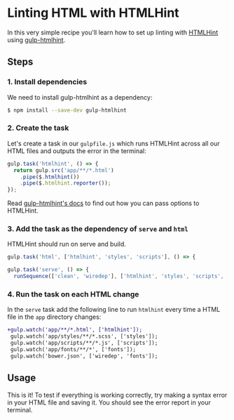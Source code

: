# Linting HTML with HTMLHint

In this very simple recipe you'll learn how to set up linting with [HTMLHint] using [gulp-htmlhint].

## Steps

### 1. Install dependencies

We need to install gulp-htmlhint as a dependency:

```sh
$ npm install --save-dev gulp-htmlhint
```

### 2. Create the task

Let's create a task in our `gulpfile.js` which runs HTMLHint across all our HTML files and outputs the error in the terminal:

```js
gulp.task('htmlhint', () => {
  return gulp.src('app/**/*.html')
    .pipe($.htmlhint())
    .pipe($.htmlhint.reporter());
});
```

Read [gulp-htmlhint's docs][api] to find out how you can pass options to HTMLHint.

### 3. Add the task as the dependency of `serve` and `html`

HTMLHint should run on serve and build.

```js
gulp.task('html', ['htmlhint', 'styles', 'scripts'], () => {
```

```js
gulp.task('serve', () => {
  runSequence(['clean', 'wiredep'], ['htmlhint', 'styles', 'scripts', 'fonts'], () => {
```

### 4. Run the task on each HTML change

In the `serve` task add the following line to run `htmlhint` every time a HTML file in the `app` directory changes:

```diff
+gulp.watch('app/**/*.html', ['htmlhint']);
 gulp.watch('app/styles/**/*.scss', ['styles']);
 gulp.watch('app/scripts/**/*.js', ['scripts']);
 gulp.watch('app/fonts/**/*', ['fonts']);
 gulp.watch('bower.json', ['wiredep', 'fonts']);
```

## Usage

This is it! To test if everything is working correctly, try making a syntax error in your HTML file and saving it. You should see the error report in your terminal.

[HTMLHint]: http://htmlhint.com/
[gulp-htmlhint]: https://github.com/bezoerb/gulp-htmlhint
[api]: https://github.com/bezoerb/gulp-htmlhint#api
